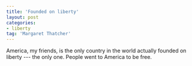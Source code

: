```yaml
---
title: 'Founded on liberty'
layout: post
categories:
- liberty
tag: 'Margaret Thatcher'
---
```


America, my friends, is the only country in the world actually founded on liberty --- the only one. People went to America to be free.